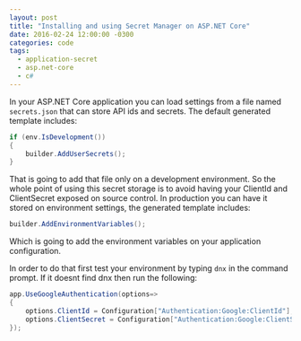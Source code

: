 ```yaml
---
layout: post
title: "Installing and using Secret Manager on ASP.NET Core"
date: 2016-02-24 12:00:00 -0300
categories: code
tags:
  - application-secret
  - asp.net-core
  - c#
---
```

In your ASP.NET Core application you can load settings from a file named `secrets.json` that can store API ids and secrets. The default generated template includes:

```csharp
if (env.IsDevelopment())
{
    builder.AddUserSecrets();
}
```

That is going to add that file only on a development environment. So the whole point of using this secret storage is to avoid having your ClientId and ClientSecret exposed on source control. In production you can have it stored on environment settings, the generated template includes:

```csharp
builder.AddEnvironmentVariables();
```

Which is going to add the environment variables on your application configuration.
<!--more-->

In order to do that first test your environment by typing `dnx` in the command prompt. If it doesnt find dnx then run the following:

```csharp
app.UseGoogleAuthentication(options=> 
{
    options.ClientId = Configuration["Authentication:Google:ClientId"];
    options.ClientSecret = Configuration["Authentication:Google:ClientSecret"];
});
```

